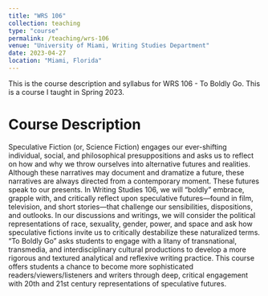 ```yaml
---
title: "WRS 106"
collection: teaching
type: "course"
permalink: /teaching/wrs-106
venue: "University of Miami, Writing Studies Department"
date: 2023-04-27
location: "Miami, Florida"
---
```


This is the course description and syllabus for WRS 106 - To Boldly Go. This is a course I taught in Spring 2023. 

Course Description
======
Speculative Fiction (or, Science Fiction) engages our ever-shifting individual, social, and philosophical presuppositions and asks us to reflect on how and why we throw ourselves into alternative futures and realities. Although these narratives may document and dramatize a future, these narratives are always directed from a contemporary moment. These futures speak to our presents. In Writing Studies 106, we will “boldly” embrace, grapple with, and critically reflect upon speculative futures—found in film, television, and short stories—that challenge our sensibilities, dispositions, and outlooks. In our discussions and writings, we will consider the political representations of race, sexuality, gender, power, and space and ask how speculative fictions invite us to critically destabilize these naturalized terms. “To Boldly Go” asks students to engage with a litany of transnational, transmedia, and interdisciplinary cultural productions to develop a more rigorous and textured analytical and reflexive writing practice. This course offers students a chance to become more sophisticated readers/viewers/listeners and writers through deep, critical engagement with 20th and 21st century representations of speculative futures.
